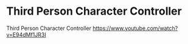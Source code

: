 # Third Person Character Controller
 Third Person Character Controller
https://www.youtube.com/watch?v=E94dMf1JR3I
